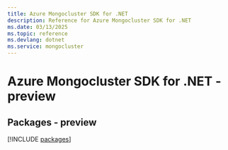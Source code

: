 ```yaml
---
title: Azure Mongocluster SDK for .NET
description: Reference for Azure Mongocluster SDK for .NET
ms.date: 03/13/2025
ms.topic: reference
ms.devlang: dotnet
ms.service: mongocluster
---
```

# Azure Mongocluster SDK for .NET - preview
## Packages - preview
[!INCLUDE [packages](mongocluster-index.md)]